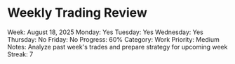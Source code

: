# Weekly Trading Review

Week: August 18, 2025
Monday: Yes
Tuesday: Yes
Wednesday: Yes
Thursday: No
Friday: No
Progress: 60%
Category: Work
Priority: Medium
Notes: Analyze past week's trades and prepare strategy for upcoming week
Streak: 7